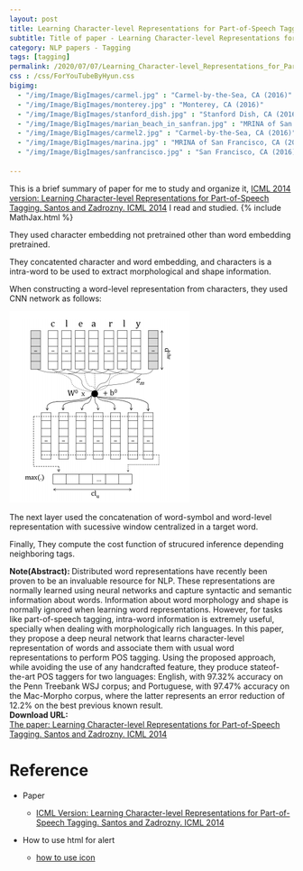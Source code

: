 ```yaml
---
layout: post
title: Learning Character-level Representations for Part-of-Speech Tagging
subtitle: Title of paper - Learning Character-level Representations for Part-of-Speech Tagging
category: NLP papers - Tagging
tags: [tagging]
permalink: /2020/07/07/Learning_Character-level_Representations_for_Part-of-Speech_Tagging/
css : /css/ForYouTubeByHyun.css
bigimg: 
  - "/img/Image/BigImages/carmel.jpg" : "Carmel-by-the-Sea, CA (2016)"
  - "/img/Image/BigImages/monterey.jpg" : "Monterey, CA (2016)"
  - "/img/Image/BigImages/stanford_dish.jpg" : "Stanford Dish, CA (2016)"
  - "/img/Image/BigImages/marian_beach_in_sanfran.jpg" : "MRINA of San Francisco, CA (2016)"
  - "/img/Image/BigImages/carmel2.jpg" : "Carmel-by-the-Sea, CA (2016)"
  - "/img/Image/BigImages/marina.jpg" : "MRINA of San Francisco, CA (2016)"
  - "/img/Image/BigImages/sanfrancisco.jpg" : "San Francisco, CA (2016)"
  
---
```


This is a brief summary of paper for me to study and organize it, [ICML 2014 version: Learning Character-level Representations for Part-of-Speech Tagging. Santos and Zadrozny. ICML 2014](http://proceedings.mlr.press/v32/santos14.html/) I read and studied. 
{% include MathJax.html %}

They used character embedding not pretrained other than word embedding pretrained. 

They concatented character and word embedding, and characters is a intra-word to be used to extract morphological and shape information. 

When constructing a word-level representation from characters, they used CNN network as follows:

![Santos and Zadrozny. ICML 2014](/img/Image/NaturalLanguageProcessing/NLPLabs/Paper_Investigation/Tagging/2020-07-07-Learning_Character-level_Representations_for_Part-of-Speech_Tagging/cnn_embedding.PNG)

The next layer used the concatenation of word-symbol and word-level representation with sucessive window centralized in a target word. 

Finally, They compute the cost function of strucured inference depending neighboring tags.

<div class="alert alert-info" role="alert"><i class="fa fa-info-circle"></i> <b>Note(Abstract): </b>
Distributed word representations have recently been proven to be an invaluable resource for NLP. These representations are normally learned  using neural networks and capture syntactic and semantic information about words. Information about word morphology and shape is normally ignored when learning word representations. However, for tasks like part-of-speech tagging, intra-word information is extremely useful, specially when dealing with morphologically rich languages. In this paper, they propose a deep neural network that learns character-level representation of words and associate them with usual word representations to perform POS tagging. Using the proposed approach, while avoiding the use of any handcrafted feature,  they produce stateof-the-art POS taggers for two languages: English, with 97.32% accuracy on the Penn Treebank WSJ corpus; and Portuguese, with 97.47% accuracy on the Mac-Morpho corpus, where the latter represents an error reduction of 12.2% on the best previous known result.
</div>
    
<div class="alert alert-success" role="alert"><i class="fa fa-paperclip fa-lg"></i> <b>Download URL: </b><br>
  <a href="http://proceedings.mlr.press/v32/santos14.html/">The paper: Learning Character-level Representations for Part-of-Speech Tagging. Santos and Zadrozny. ICML 2014</a>
</div>

# Reference 

- Paper 
  - [ICML Version: Learning Character-level Representations for Part-of-Speech Tagging. Santos and Zadrozny. ICML 2014](http://proceedings.mlr.press/v32/santos14.html/)
  
- How to use html for alert
  - [how to use icon](http://idratherbewriting.com/documentation-theme-jekyll/mydoc_icons.html)
    


